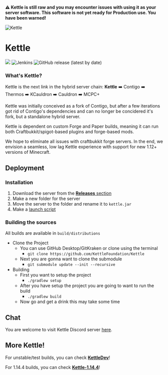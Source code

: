 **:warning: Kettle is still __raw__ and you may encounter issues with using it as your server software. This software is not yet ready for Production use. You have been warned!**

![Kettle](https://i.imgur.com/gkmTKvR.png)

# Kettle

![](https://img.shields.io/badge/Forge-1.12.2%20--%202838-orange.svg?style=for-the-badge)
![Jenkins](https://img.shields.io/jenkins/build/https/ci.openprocesses.ml/Kettle?label=Build&style=for-the-badge)
![GitHub release (latest by date)](https://img.shields.io/github/v/release/KettleFoundation/Kettle?label=Latest%20Version&style=for-the-badge)

### What's Kettle?

Kettle is the next link in the hybrid server chain:
**Kettle** :arrow_right: Contigo :arrow_right: Thermos :arrow_right: KCauldron :arrow_right: Cauldron :arrow_right: MCPC+

Kettle was initially conceived as a fork of Contigo, but after a few iterations got rid of Contigo's dependencies and can no longer be concidered it's fork, but a standalone hybrid server.

Kettle is dependent on custom Forge and Paper builds, meaning it can run both Craftbukkit/spigot-based plugins and forge-based mods.

We hope to eliminate all issues with craftbukkit forge servers. In the end, we envision a seamless, low lag Kettle experience with support for new 1.12+ versions of Minecraft.

## Deployment

### Installation

1. Download the server from the [**Releases** section](https://github.com/KettleFoundation/Kettle/releases)
2. Make a new folder for the server
3. Move the server to the folder and rename it to `kettle.jar`
4. Make a [launch script](https://gist.github.com/aolko/3b7a93107d162b21730c92e5236e3239)

### Building the sources

All builds are available in `build/distributions`

- Clone the Project
  - You can use GitHub Desktop/GitKraken or clone using the terminal 
    - `git clone https://github.com/KettleFoundation/Kettle` 
  - Next you are gonna want to clone the submodule
    - `git submodule update --init --recursive` 
- Building
  - First you want to setup the project
    - `./gradlew setup`
  - After you have setup the project you are going to want to run the build
    - `./gradlew build`
  - Now go and get a drink this may take some time

## Chat

You are welcome to visit Kettle Discord server [here](https://discord.gg/RqDjbcM).

## More Kettle!

For unstable/test builds, you can check __[KettleDev](https://github.com/KettleFoundation/KettleDev)__!

For 1.14.4 builds, you can check __[Kettle-1.14.4](https://github.com/KettleFoundation/Kettle-1.14.4)__!
